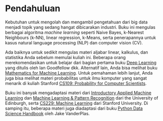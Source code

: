 # Pendahuluan

Kebutuhan untuk mengolah dan mengambil pengetahuan dari big data menjadi topik yang sedang hangat dibicarakan industri. Buku ini mengulas berbagai algoritma *machine learning* seperti Naive Bayes, k-Nearest Neighbours (k-NN), linear regression, k-Means, serta penerapannya untuk kasus natural language processing (NLP) dan computer vision (CV).

Ada baiknya untuk sedikit mengulas materi aljabar linear, kalkulus, dan statistika Anda sebelum memulai kuliah ini. Beberapa orang merekomendasikan untuk belajar dari bagian pertama buku [Deep Learning](http://www.deeplearningbook.org/) yang ditulis oleh Ian Goodfellow dkk. Alternatif lain, Anda bisa melihat buku [Mathematics for Machine Learning](https://mml-book.com). Untuk pemahaman lebih lanjut, Anda juga bisa melihat materi probabilitas untuk ilmu komputer yang sangat menarik di kuliah Stanford [CS109: Probability for Computer Scientists](https://web.stanford.edu/class/archive/cs/cs109/cs109.1178/).

Buku ini banyak mengadaptasi materi dari [Introductory Applied Machine Learning](http://www.inf.ed.ac.uk/teaching/courses/iaml/) dan [Machine Learning & Pattern Recognition](http://www.inf.ed.ac.uk/teaching/courses/mlpr/) dari the University of Edinburgh, serta [CS229: Machine Learning](http://cs229.stanford.edu/) dari Stanford University. Di samping itu, beberapa materi juga diadaptasi dari buku [Python Data Science Handbook](https://jakevdp.github.io/PythonDataScienceHandbook/) oleh Jake VanderPlas.